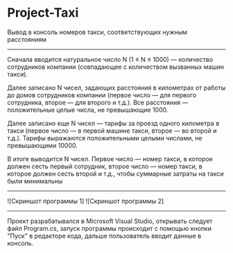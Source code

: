 # Project-Taxi
Вывод в консоль номеров такси, соответствующих нужным расстояниям
____
Сначала вводится натуральное число N (1 ≤ N ≤ 1000) — количество 
сотрудников компании (совпадающее с количеством вызванных машин такси).

Далее записано N чисел, задающих расстояния в километрах от работы до 
домов сотрудников компании (первое число — для первого сотрудника, второе — 
для второго и т.д.). Все расстояния — положительные целые числа, не превышающие 1000.

Далее записано еще N чисел — тарифы за проезд одного километра в такси 
(первое число — в первой машине такси, второе — во второй и т.д.). 
Тарифы выражаются положительными целыми числами, не превышающими 10000.

В итоге выводится N чисел. Первое число — номер такси, в которое должен 
сесть первый сотрудник, второе число — номер такси, в которое должен сесть 
второй и т.д., чтобы суммарные затраты на такси были минимальны
____
![Скриншот программы 1]
![Скриншот программы 2]
____
Проект разрабатывался в Microsoft Visual Studio, 
открывать следует файл Program.cs,
запуск программы происходит с помощью кнопки "Пуск" в редакторе кода,
дальше пользователь вводит данные в консоль.

